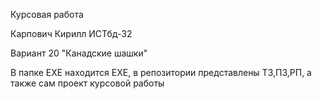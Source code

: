 Курсовая работа

Карпович Кирилл ИСТбд-32 

Вариант 20 "Канадские шашки"

В папке EXE находится EXE, в репозитории представлены ТЗ,ПЗ,РП, а также сам проект курсовой работы
